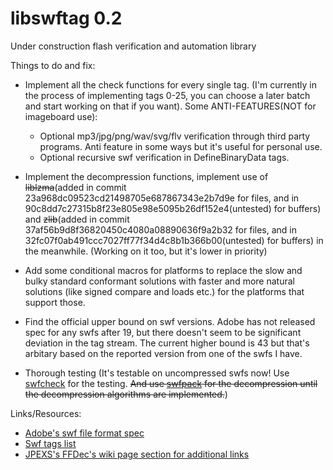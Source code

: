 # libswftag 0.2
Under construction flash verification and automation library

Things to do and fix:

- Implement all the check functions for every single tag. (I'm currently in the process of implementing tags 0-25, you can choose a later batch and start working on that if you want). Some ANTI-FEATURES(NOT for imageboard use):
    - Optional mp3/jpg/png/wav/svg/flv verification through third party programs. Anti feature in some ways but it's useful for personal use.
    - Optional recursive swf verification in DefineBinaryData tags.

- Implement the decompression functions, implement use of ~~liblzma~~(added in commit 23a968dc09523cd21498705e687867343e2b7d9e for files, and in 90c8dd7c27315b8f23e805e98e5095b26df152e4(untested) for buffers) and ~~zlib~~(added in commit 37af56b9d8f36820450c4080a08890636f9a2b32 for files, and in 32fc07f0ab491ccc7027ff77f34d4c8b1b366b00(untested) for buffers) in the meanwhile. (Working on it too, but it's lower in priority)

- Add some conditional macros for platforms to replace the slow and bulky standard conformant solutions with faster and more natural solutions (like signed compare and loads etc.) for the platforms that support those.

- Find the official upper bound on swf versions. Adobe has not released spec for any swfs after 19, but there doesn't seem to be significant deviation in the tag stream. The current higher bound is 43 but that's arbitary based on the reported version from one of the swfs I have.

- Thorough testing (It's testable on uncompressed swfs now! Use [swfcheck](https://github.com/flash-computer/swfcheck) for the testing. ~~And use [swfpack](https://github.com/arkq/swfpack) for the decompression until the decompression algorithms are implemented.~~)

Links/Resources:

- [Adobe's swf file format spec](https://web.archive.org/web/20210609225053/https://www.adobe.com/content/dam/acom/en/devnet/pdf/swf-file-format-spec.pdf)
- [Swf tags list](https://www.m2osw.com/swf_tags)
- [JPEXS's FFDec's wiki page section for additional links](https://github.com/jindrapetrik/jpexs-decompiler/wiki/Links)
